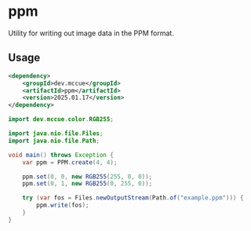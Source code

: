 # ppm

Utility for writing out image data in the PPM format.

## Usage

```xml 
<dependency>
    <groupId>dev.mccue</groupId>
    <artifactId>ppm</artifactId>
    <version>2025.01.17</version>
</dependency>
```

```java
import dev.mccue.color.RGB255;

import java.nio.file.Files;
import java.nio.file.Path;

void main() throws Exception {
    var ppm = PPM.create(4, 4);

    ppm.set(0, 0, new RGB255(255, 0, 0));
    ppm.set(0, 1, new RGB255(0, 255, 0));

    try (var fos = Files.newOutputStream(Path.of("example.ppm"))) {
        ppm.write(fos);
    }
}
```